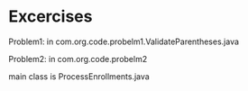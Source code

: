# Excercises

Problem1:
in com.org.code.probelm1.ValidateParentheses.java

Problem2:
in com.org.code.probelm2

main class is ProcessEnrollments.java
